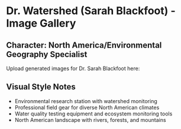 # Dr. Watershed (Sarah Blackfoot) - Image Gallery

## Character: North America/Environmental Geography Specialist

Upload generated images for Dr. Sarah Blackfoot here:

## Visual Style Notes
- Environmental research station with watershed monitoring
- Professional field gear for diverse North American climates
- Water quality testing equipment and ecosystem monitoring tools
- North American landscape with rivers, forests, and mountains